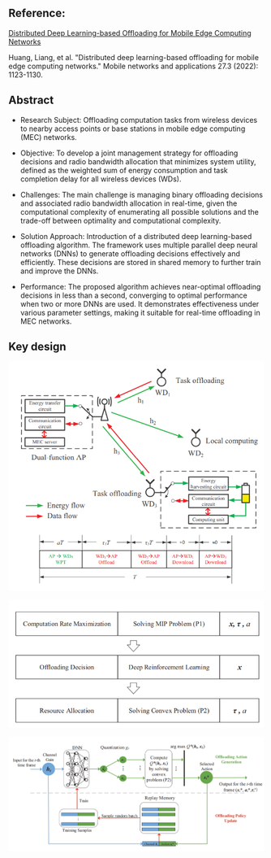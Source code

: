 ## Reference:
[Distributed Deep Learning-based Offloading for Mobile Edge Computing Networks](https://link.springer.com/article/10.1007/s11036-018-1177-x)

Huang, Liang, et al. "Distributed deep learning-based offloading for mobile edge computing networks." Mobile networks and applications 27.3 (2022): 1123-1130.

## Abstract

- Research Subject: Offloading computation tasks from wireless devices to nearby access points or base stations in mobile edge computing (MEC) networks.

- Objective: To develop a joint management strategy for offloading decisions and radio bandwidth allocation that minimizes system utility, defined as the weighted sum of energy consumption and task completion delay for all wireless devices (WDs).

- Challenges: The main challenge is managing binary offloading decisions and associated radio bandwidth allocation in real-time, given the computational complexity of enumerating all possible solutions and the trade-off between optimality and computational complexity.

- Solution Approach: Introduction of a distributed deep learning-based offloading algorithm. The framework uses multiple parallel deep neural networks (DNNs) to generate offloading decisions effectively and efficiently. These decisions are stored in shared memory to further train and improve the DNNs.

- Performance: The proposed algorithm achieves near-optimal offloading decisions in less than a second, converging to optimal performance when two or more DNNs are used. It demonstrates effectiveness under various parameter settings, making it suitable for real-time offloading in MEC networks.

## Key design
![Problem assumption](https://github.com/Mpetof/MECN/blob/main/DROO/Figure/Problem%20assumption.png)

![Optimizing structure](https://github.com/Mpetof/MECN/blob/main/DROO/Figure/Optimization%20structure.png)

![Model structure](https://github.com/Mpetof/MECN/blob/main/DROO/Figure/Model%20structure.png)